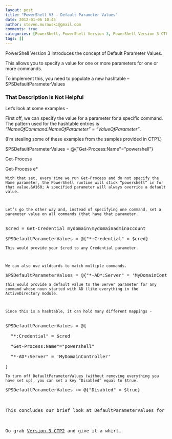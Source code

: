 ```yaml
---
layout: post
title: "PowerShell V3 – Default Parameter Values"
date: 2012-01-06 10:45
author: steven.murawski@gmail.com
comments: true
categories: [PowerShell, PowerShell Version 3, PowerShell Version 3 CTP 1, PowerShell Version 3 CTP 2]
tags: []
---
```



PowerShell Version 3 introduces the concept of Default Parameter Values.



This allows you to specify a value for one or more parameters for one or more commands.



To implement this, you need to populate a new hashtable – $PSDefaultParameterValues



### That Description is Not Helpful




Let’s look at some examples - 



First off, we can specify the value for a parameter for a specific command.&#160; The pattern used for the hashtable entries is *“NameOfCommand:NameOfParameter” = “ValueOfParameter”*.



(I’m stealing some of these examples from the samples provided in CTP1.)





$PSDefaultParameterValues = @{&quot;Get-Process:Name&quot;=&quot;powershell&quot;}

Get-Process

Get-Process e*
</pre>

    
    With that set, every time we run Get-Process and do not specify the Name parameter, the PowerShell runtime will stick “powershell” in for that value.&#160; A specified parameter will always override a default value.
    

    
    Let’s go the other way and, instead of specifying one command, set a parameter value on all commands (that have that parameter.
    
<pre language="powershell">

$cred = Get-Credential mydomain\mydomainadminaccount

$PSDefaultParameterValues = @{&quot;*:Credential&quot; = $cred}
</pre>

    
    This would provide your $cred to any Credential parameter.
    

    
    We can also use wildcards to match multiple commands.
    
<pre language="powershell">$PSDefaultParameterValues = @{&quot;*-AD*:Server&quot; = 'MyDomainController'}</pre>

    
    This would provide a default value to the Server parameter for any command whose noun started with AD (like everything in the ActiveDirectory module.
    

    
    Since this is a hashtable, it can hold many different mappings - 
    
<pre language="powershell">

$PSDefaultParameterValues = @{

  &quot;*:Credential&quot; = $cred

  &quot;Get-Process:Name&quot;=&quot;powershell&quot;

  &quot;*-AD*:Server&quot; = 'MyDomainController'

}
</pre>

    
    To turn off DefaultParameterValues (without removing everything you have set up), you can set a key “Disabled” equal to $true.
    
<pre language="powershell">$PSDefaultParameterValues += @{&quot;Disabled&quot; = $true}



This concludes our brief look at DefaultParameterValues for today.



Go grab <a href="http://www.microsoft.com/download/en/details.aspx?id=27548" target="_blank">Version 3 CTP2</a> and give it a whirl…

